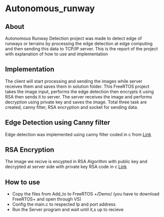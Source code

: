 # Autonomous_runway

## About 
Autonomous Runway Detection project was made to detect edge of runways 
or terrains by processing the edge detection at edge computing and then 
sending this data to TCP/IP server. 
This is the report of the project with explanation of how to use and 
implementation 

## Implementation

 The client will start processing and sending the images while server receives 
them and saves them in solution folder. This FreeRTOS project takes the image 
input, performs the edge detection then encrypts it using RSA then sends it to 
server. The server receives the image and performs decryption using private 
key and saves the image. Total three task are created, canny filter, RSA 
encryption and socket for sending data.  

## Edge Detection using Canny filter

Edge detection was implemented using canny filter  coded in c from [Link](https://rosettacode.org/wiki/Canny_edge_detector)

## RSA Encryption

The image we recive is encypted in RSA Algorithm with public key and decrypted at server side with private key 
RSA code in c [Link](https://d3c33hcgiwev3.cloudfront.net/_24f8f0f03c28125c673fd64ce47b253a_rsa.c?Expires=1598659200&Signature=BTH-bY0ZJNxs4wrlB-5IuXvUeTiRMJgUzO~mQJNvk8FOot61NYGVHWABfPWDBN6hqZ9Cqx8l-EsmXWfCtTBOcgjJmjkN~jrebZOSFz1qv8E6yWU1dhEB3KPU5m2yRfpXcLG7oWHk0ood8hQmc7JXPbmNT2RHtuSYASxiyxjlnIc_&Key-Pair-Id=APKAJLTNE6QMUY6HBC5A)

## How to use
- Copy the files from Add_to to FreeRTOS +/Demo/ (you have to download FreeRTOS+ and open through VS)
- Config the main.c to respected Ip and port address
- Run the Server program and wait until it,s up to recieve
